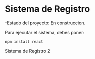 <h1>Sistema de Registro</h1>

-Estado del proyecto: En construccion.

Para ejecutar el sistema, debes poner:

```npm install react ```

Sistema de Registro 2
